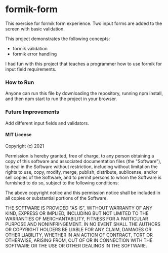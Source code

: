 # formik-form
This exercise for formik form experience.  Two input forms are added to the screen with basic validation.


This project demonstrates the following concepts: 
- formik validation
- formik error handling


I had fun with this project that teaches a programmer how to use formik for input field requirements.

### How to Run
Anyone can run this file by downloading the repository, running npm install, and then npm start to run the project in your browser.


### Future Improvements
Add different input fields and validators.


#### MIT License
Copyright (c) 2021 

Permission is hereby granted, free of charge, to any person obtaining a copy
of this software and associated documentation files (the "Software"), to deal
in the Software without restriction, including without limitation the rights
to use, copy, modify, merge, publish, distribute, sublicense, and/or sell
copies of the Software, and to permit persons to whom the Software is
furnished to do so, subject to the following conditions:

The above copyright notice and this permission notice shall be included in all
copies or substantial portions of the Software.

THE SOFTWARE IS PROVIDED "AS IS", WITHOUT WARRANTY OF ANY KIND, EXPRESS OR
IMPLIED, INCLUDING BUT NOT LIMITED TO THE WARRANTIES OF MERCHANTABILITY,
FITNESS FOR A PARTICULAR PURPOSE AND NONINFRINGEMENT. IN NO EVENT SHALL THE
AUTHORS OR COPYRIGHT HOLDERS BE LIABLE FOR ANY CLAIM, DAMAGES OR OTHER
LIABILITY, WHETHER IN AN ACTION OF CONTRACT, TORT OR OTHERWISE, ARISING FROM,
OUT OF OR IN CONNECTION WITH THE SOFTWARE OR THE USE OR OTHER DEALINGS IN THE
SOFTWARE.